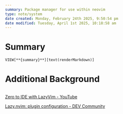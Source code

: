 ```yaml
---
summary: Package manager for use within neovim
type: note/system
date created: Monday, February 24th 2025, 9:50:54 pm
date modified: Tuesday, April 1st 2025, 10:18:58 am
---
```

# Summary
`VIEW[**{summary}**][text(renderMarkdown)]`

# Additional Background
```mermaid
```
[Zero to IDE with LazyVim - YouTube](https://www.youtube.com/watch?v=N93cTbtLCIM)

[Lazy.nvim: plugin configuration - DEV Community](https://dev.to/vonheikemen/lazynvim-plugin-configuration-3opi)